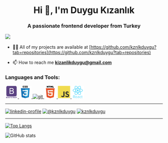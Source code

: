 
<h1 align="center">Hi 👋, I'm Duygu Kızanlık </h1>
<h3 align="center">A passionate frontend developer from Turkey</h3>

<p align="left"> <img src="https://github.com/kznlkduygu?tab=repositories" /> </p>

- 👨‍💻 All of my projects are available at [https://github.com/kznlkduygu?tab=repositories](https://github.com/kznlkduygu?tab=repositories)

- 📫 How to reach me **kizanlikduygu@gmail.com**

<h3 align="left">Languages and Tools:</h3>
 <a href="https://getbootstrap.com" target="_blank"> <img src="https://raw.githubusercontent.com/devicons/devicon/master/icons/bootstrap/bootstrap-plain-wordmark.svg" alt="bootstrap" width="40" height="40"/> </a> <a href="https://www.w3schools.com/css/" target="_blank"> <img src="https://raw.githubusercontent.com/devicons/devicon/master/icons/css3/css3-original-wordmark.svg" alt="css3" width="40" height="40"/> </a>
<a href="https://git-scm.com/" target="_blank"> <img src="https://www.vectorlogo.zone/logos/git-scm/git-scm-icon.svg" alt="git" width="40" height="40"/> </a> <a  <a href="https://www.w3.org/html/" target="_blank"> <img src="https://raw.githubusercontent.com/devicons/devicon/master/icons/html5/html5-original-wordmark.svg" alt="html5" width="40" height="40"/> </a> <a href="https://www.javascript.com" target="_blank"> <img src="https://raw.githubusercontent.com/devicons/devicon/master/icons/javascript/javascript-original.svg" alt="javascript" width="40" height="40"/> </a> <a href="https://reactjs.org/" target="_blank"> <img src="https://raw.githubusercontent.com/devicons/devicon/master/icons/react/react-original-wordmark.svg" alt="react" width="40" height="40"/> </a>







----------------------------






<p align="center">
 
<a href="https://www.linkedin.com/in/kizanlikduygu/" target="blank"><img align="center" src="https://cdn.jsdelivr.net/npm/simple-icons@3.0.1/icons/linkedin.svg" alt="linkedin-profile" height="30" width="30" /></a> <a href="https://medium.com/@kizanlikduygu" target="blank"><img align="center" src="https://cdn.jsdelivr.net/npm/simple-icons@3.0.1/icons/medium.svg" alt="@kznlkduygu" height="30" width="40" /></a>
<a href="https://www.hackerrank.com/kizanlikduygu" target="blank"><img align="center" src="https://cdn.jsdelivr.net/npm/simple-icons@3.0.1/icons/hackerrank.svg" alt="kznlkduygu" height="30" width="40" /></a>
</p>
</p>

----



[![Top Langs](https://github-readme-stats.vercel.app/api/top-langs/?username=kznlkduygu)](https://github.com/anuraghazra/github-readme-stats)

![GitHub stats](https://github-readme-stats.vercel.app/api?username=kznlkduygu&show_icons=true&count_private=true) 
